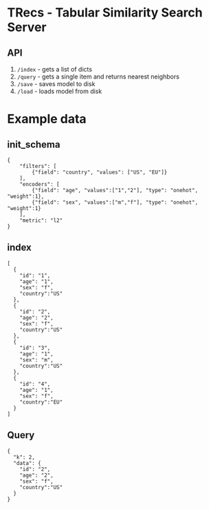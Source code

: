 # TRecs - Tabular Similarity Search Server
## API

   1. `/index` - gets a list of dicts
   1. `/query` - gets a single item and returns nearest neighbors
   1. `/save`  - saves model to disk
   1. `/load`  - loads model from disk

# Example data
## init_schema
```
{
    "filters": [
        {"field": "country", "values": ["US", "EU"]}
    ],
    "encoders": [
        {"field": "age", "values":["1","2"], "type": "onehot", "weight":1},
        {"field": "sex", "values":["m","f"], "type": "onehot", "weight":1}
    ],
    "metric": "l2"
}
```

## index

```
[
  {
    "id": "1",
    "age": "1",
    "sex": "f",
    "country":"US"
  },
  {
    "id": "2",
    "age": "2",
    "sex": "f",
    "country":"US"
  },
  {
    "id": "3",
    "age": "1",
    "sex": "m",
    "country":"US"
  },
  {
    "id": "4",
    "age": "1",
    "sex": "f",
    "country":"EU"
  }
]
```
## Query
```
{
  "k": 2,
  "data": {
    "id": "2",
    "age": "2",
    "sex": "f",
    "country":"US"
  }
}
```
